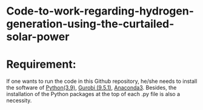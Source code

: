# Code-to-work-regarding-hydrogen-generation-using-the-curtailed-solar-power


# Requirement: 
If one wants to run the code in this Github repository, he/she needs to install the software of [Python(3.9)](https://www.python.org/), [Gurobi (9.5.1)](https://www.gurobi.com/), [Anaconda3](https://www.anaconda.com/). Besides, the installation of the Python packages at the top of each .py file is also a necessity. 
